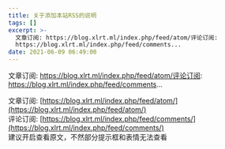 ```yaml
---
title: 关于添加本站RSS的说明
tags: []
excerpt: >-
  文章订阅: https://blog.xlrt.ml/index.php/feed/atom/评论订阅:
  https://blog.xlrt.ml/index.php/feed/comments...
date: 2021-06-09 06:49:00
---
```


文章订阅: https://blog.xlrt.ml/index.php/feed/atom/评论订阅: https://blog.xlrt.ml/index.php/feed/comments...
<!-- more -->
文章订阅: [https://blog.xlrt.ml/index.php/feed/atom/](https://blog.xlrt.ml/index.php/feed/atom/)  
评论订阅: [https://blog.xlrt.ml/index.php/feed/comments/](https://blog.xlrt.ml/index.php/feed/comments/)  
建议开启查看原文，不然部分提示框和表情无法查看